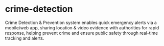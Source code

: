 # crime-detection
Crime Detection &amp; Prevention system enables quick emergency alerts via a mobile/web app, sharing location &amp; video evidence with authorities for rapid response, helping prevent crime and ensure public safety through real-time tracking and alerts.
